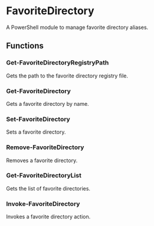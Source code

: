 # FavoriteDirectory

A PowerShell module to manage favorite directory aliases.

## Functions

### Get-FavoriteDirectoryRegistryPath

Gets the path to the favorite directory registry file.

### Get-FavoriteDirectory

Gets a favorite directory by name.

### Set-FavoriteDirectory

Sets a favorite directory.

### Remove-FavoriteDirectory

Removes a favorite directory.

### Get-FavoriteDirectoryList

Gets the list of favorite directories.

### Invoke-FavoriteDirectory

Invokes a favorite directory action.
